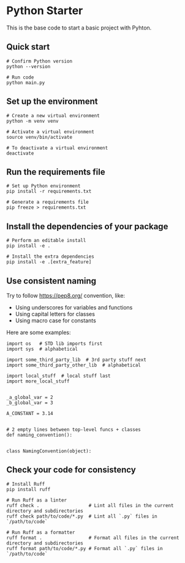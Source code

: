 # Python Starter
This is the base code to start a basic project with Pyhton.

## Quick start
```
# Confirm Python version
python --version

# Run code
python main.py
```

## Set up the environment
```
# Create a new virtual environment
python -m venv venv

# Activate a virtual environment
source venv/bin/activate

# To deactivate a virtual environment
deactivate
```

## Run the requirements file
```
# Set up Python environment
pip install -r requirements.txt

# Generate a requirements file
pip freeze > requirements.txt 
```

## Install the dependencies of your package
```
# Perform an editable install
pip install -e .

# Install the extra dependencies
pip install -e .[extra_feature]
```

## Use consistent naming
Try to follow https://pep8.org/ convention, like:
* Using underscores for variables and functions
* Using capital letters for classes
* Using macro case for constants

Here are some examples:
```
import os   # STD lib imports first
import sys  # alphabetical

import some_third_party_lib  # 3rd party stuff next
import some_third_party_other_lib  # alphabetical

import local_stuff  # local stuff last
import more_local_stuff


_a_global_var = 2
_b_global_var = 3

A_CONSTANT = 3.14


# 2 empty lines between top-level funcs + classes
def naming_convention():


class NamingConvention(object):
```

## Check your code for consistency
```
# Install Ruff
pip install ruff

# Run Ruff as a linter
ruff check .                  # Lint all files in the current directory and subdirectories
ruff check path/to/code/*.py  # Lint all `.py` files in `/path/to/code`

# Run Ruff as a formatter
ruff format .                 # Format all files in the current directory and subdirectories
ruff format path/to/code/*.py # Format all `.py` files in `/path/to/code`
```
